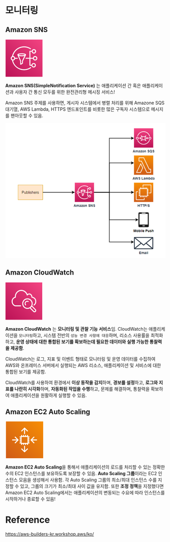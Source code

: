 # 모니터링

## Amazon SNS

![amazon-sns-logo.png](./image/amazon-sns-logo.png)

**Amazon SNS(SimpleNotification Service)** 는 애플리케이션 간 혹은 애플리케이션과 사용자 간 통신 모두를 위한 완전관리형 메시징 서비스!

Amazon SNS 주제를 사용하면, 게시자 시스템에서 병렬 처리를 위해 Amazone SQS 대기열, AWS Lambda, HTTPS 엔드포인트를 비롯한 많은 구독자 시스템으로 메시지를 팬아웃할 수 있음.

![Amazon-SNS](./image/Amazon-SNS.png)

## Amazon CloudWatch

![Amazon-CloudWatch-logo.png](./image/Amazon-CloudWatch-logo.png)

**Amazon CloudWatch** 는 **모니터링 및 관찰 기능 서비스**임.
CloudWatch는 애플리케이션을 `모니터링`하고, 시스템 전반의 `성능 변경 사항에 대응`하며, 리소스 사용률을 최적화하고, **운영 상태에 대한 통합된 보기를 확보하는데 필요한 데이터와 실행 가능한 통찰력을 제공함**.

CloudWatch는 로그, 지표 및 이벤트 형태로 모니터링 및 운영 데이터를 수집하여 AWS와 온프레미스 서버에서 실행되는 AWS 리소스, 애플리케이션 및 서비스에 대한 통합된 보기를 제공함.

CloudWatch를 사용하여 환경에서 **이상 동작을 감지**하며, **경보를 설정**하고, **로그와 지표를 나란히 시각화**하며, **자동화된 작업을 수행**하고, 문제를 해결하며, 통찰력을 확보하여 애플리케이션을 원활하게 실행할 수 있음.

## Amazon EC2 Auto Scaling

![amazon-auto-scaling.png](./image/amazon-auto-scaling.png)

**Amazon EC2 Auto Scaling**을 통해서 애플리케이션의 로드를 처리할 수 있는 정확한 수의 EC2 인스턴스를 보유하도록 보장할 수 있음.
**Auto Scaling 그룹**이라는 EC2 인스턴스 모음을 생성해서 사용함. 각 Auto Scaling 그룹의 최소/최대 인스턴스 수를 지정할 수 있고, 그룹의 크기가 최소/최대 사이 값을 유지함. 또한 **조정 정책**을 지정했다면 Amazon EC2 Auto Scaling에서는 애플리케이션의 변동되는 수요에 따라 인스턴스를 시작하거나 종료할 수 있음!

# Reference

https://aws-builders-kr.workshop.aws/ko/
